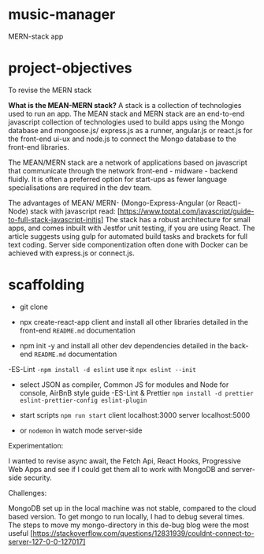 # music-manager

MERN-stack app

# project-objectives

To revise the MERN stack

**What is the MEAN-MERN stack?**
A stack is a collection of technologies used to run an app. The MEAN stack and MERN stack are an end-to-end javascript collection of technologies used to build apps using the Mongo database and mongoose.js/ express.js as a runner, angular.js or react.js for the front-end ui-ux and node.js to connect the Mongo database to the front-end libraries.

The MEAN/MERN stack are a network of applications based on javascript that communicate through the network front-end - midware - backend fluidly. It is often a preferred option for start-ups as fewer language specialisations are required in the dev team.

The advantages of MEAN/ MERN- (Mongo-Express-Angular (or React)-Node) stack with javascript read: [https://www.toptal.com/javascript/guide-to-full-stack-javascript-initjs] The stack has a robust architecture for small apps, and comes inbuilt with Jestfor unit testing, if you are using React. The article suggests using gulp for automated build tasks and brackets for full text coding. Server side componentization often done with Docker can be achieved with express.js or connect.js.

# scaffolding

- git clone

- npx create-react-app client and install all other libraries detailed in the front-end `README.md` documentation
- npm init -y and install all other dev dependencies detailed in the back-end `README.md` documentation

-ES-Lint `-npm install -d eslint` use it `npx eslint --init`

- select JSON as compiler, Common JS for modules and Node for console, AirBnB style guide
  -ES-Lint & Prettier `npm install -d prettier eslint-prettier-config eslint-plugin`

- start scripts `npm run start` client localhost:3000 server localhost:5000
- or `nodemon` in watch mode server-side

Experimentation:

I wanted to revise async await, the Fetch Api, React Hooks, Progressive Web Apps and see if I could get them all to work with MongoDB and server-side security.

Challenges:

MongoDB set up in the local machine was not stable, compared to the cloud based version. To get mongo to run locally, I had to debug several times.
The steps to move my mongo-directory in this de-bug blog were the most useful
[https://stackoverflow.com/questions/12831939/couldnt-connect-to-server-127-0-0-127017]
